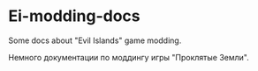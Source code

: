 # Ei-modding-docs

Some docs about "Evil Islands" game modding.

Немного документации по моддингу игры "Проклятые Земли".
